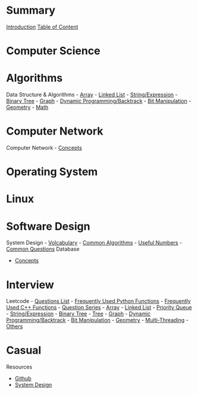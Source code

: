 # Summary
[Introduction](README.md)
[Table of Content](toc.md)

# Computer Science
# Algorithms
Data Structure & Algorithms
    - [Array](Algorithms/array.md)
    - [Linked List](Algorithms/linkedlist.md)
    - [String/Expression](Algorithms/string.md)
    - [Binary Tree](Algorithms/binarytree.md)
    - [Graph](Algorithms/graph.md)
    - [Dynamic Programming/Backtrack](Algorithms/dp-backtrack.md)
    - [Bit Manipulation](Algorithms/bit.md)
    - [Geometry](Algorithms/geometry.md)
    - [Math](Algorithms/math.md)


# Computer Network
Computer Network
    - [Concepts](Computer-Network/concepts.md)

# Operating System


# Linux



# Software Design
System Design
    - [Volcabulary](System-Design/vocabulary.md)
    - [Common Algorithms](System-Design/algorithms.md)
    - [Useful Numbers](System-Design/numbers.md)
    - [Common Questions](System-Design/common-questions.md)
Database
  - [Concepts](Databases/concepts.md)

# Interview
Leetcode
    - [Questions List](Leetcode/question-list.md)
    - [Frequently Used Python Functions](Leetcode/freq-Python.md)
    - [Frequently Used C++ Functions](Leetcode/freq-C++.md)
    - [Question Series](Leetcode/series.md)
    - [Array](Leetcode/array.md)
    - [Linked List](Leetcode/linkedlist.md)
    - [Priority Queue](Leetcode/priorityqueue.md)
    - [String/Expression](Leetcode/string.md)
    - [Binary Tree](Leetcode/binarytree.md)
    - [Tree](Leetcode/tree.md)
    - [Graph](Leetcode/graph.md)
    - [Dynamic Programming/Backtrack](Leetcode/dp-backtrack.md)
    - [Bit Manipulation](Leetcode/bit.md)
    - [Geometry](Leetcode/geometry.md)
    - [Multi-Threading](Leetcode/multithreading)
    - [Others](Leetcode/others.md)

# Casual

Resources
  - [Github](Resources/Github%20Repos.md)
  - [System Design](Resources/System%20Design.md)